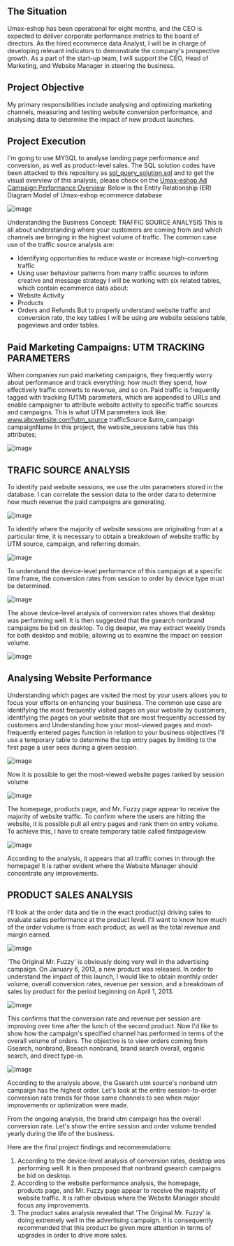 ## The Situation
Umax-eshop has been operational for eight months, and the CEO is expected to deliver corporate performance metrics to the board of directors. As the hired ecommerce data Analyst, I will be in charge of developing relevant indicators to demonstrate the company's prospective growth.
As a part of the start-up team, I will support the CEO, Head of Marketing, and Website Manager in steering the business.
## Project Objective
My primary responsibilities include analysing and optimizing marketing channels, measuring and testing website conversion performance, and analysing data to determine the impact of new product launches.
## Project Execution
I'm going to use MYSQL to analyse landing page performance and conversion, as well as product-level sales. The SQL solution codes have been attacked to this repository as [sql_query_solution.sql](https://github.com/nelson-analytics/data-modeling-project/blob/main/sql_query_solution.sql) and to get the visual overview of this analysis, please check on the [Umax-eshop Ad Campaign Performance Overview](https://public.tableau.com/app/profile/nelson4083/viz/Umax-eshopAdCampaignPerformanceOverview/Overview?publish=yes).
Below is the Entity Relationship (ER) Diagram Model of Umax-eshop ecommerce database


![image](https://user-images.githubusercontent.com/102745680/211790796-f2064a57-6b11-4016-80ee-801618f4e52e.png)

 
Understanding the Business Concept: TRAFFIC SOURCE ANALYSIS
This is all about understanding where your customers are coming from and which channels are bringing in the highest volume of traffic.
The common case use of the traffic source analysis are:
-	Identifying opportunities to reduce waste or increase high-converting traffic
-	Using user behaviour patterns from many traffic sources to inform creative and message strategy
I will be working with six related tables, which contain ecommerce data about:
-	Website Activity
-	Products
-	Orders and Refunds
But to properly understand website traffic and conversion rate, the key tables I will be using are website sessions table, pageviews and order tables. 
## Paid Marketing Campaigns: UTM TRACKING PARAMETERS
When companies run paid marketing campaigns, they frequently worry about performance and track everything: how much they spend, how effectively traffic converts to revenue, and so on.
Paid traffic is frequently tagged with tracking (UTM) parameters, which are appended to URLs and enable campaigner to attribute website activity to specific traffic sources and campaigns.
This is what UTM parameters look like: www.abcwebsite.com?utm_source trafficSource &utm_campaign campaignName
In this project, the website_sessions table has this attributes;



![image](https://user-images.githubusercontent.com/102745680/211791495-c2b4eb4e-4d14-4c15-a074-4b29490c32ab.png)

 
## TRAFIC SOURCE ANALYSIS
To identify paid website sessions, we use the utm parameters stored in the database. I can correlate the session data to the order data to determine how much revenue the paid campaigns are generating.



![image](https://user-images.githubusercontent.com/102745680/211791576-75eb4934-c1c4-4c26-8b79-7110aafe119a.png)

 
To identify where the majority of website sessions are originating from at a particular time, it is necessary to obtain a breakdown of website traffic by UTM source, campaign, and referring domain.



![image](https://user-images.githubusercontent.com/102745680/211791633-8733e245-de96-434b-93cf-12ba1e8daa9c.png)

 
To understand the device-level performance of this campaign at a specific time frame, the conversion rates from session to order by device type must be determined.



![image](https://user-images.githubusercontent.com/102745680/211791691-ffd946e6-c601-49d8-8c30-303eeeb8c1bb.png)

 
The above device-level analysis of conversion rates shows that desktop was performing well. It is then suggested that the gsearch nonbrand campaigns be bid on desktop.
To dig deeper, we may extract weekly trends for both desktop and mobile, allowing us to examine the impact on session volume.



 ![image](https://user-images.githubusercontent.com/102745680/211791737-d88ff3b4-23f3-450c-9122-4a41026a5aa6.png)

## Analysing Website Performance
Understanding which pages are visited the most by your users allows you to focus your efforts on enhancing your business.
The common use case are identifying the most frequently visited pages on your website by customers, identifying the pages on your website that are most frequently accessed by customers and Understanding how your most-viewed pages and most-frequently entered pages function in relation to your business objectives
I'll use a temporary table to determine the top entry pages by limiting to the first page a user sees during a given session.



![image](https://user-images.githubusercontent.com/102745680/211791816-138e02e3-35c0-4341-9866-f63485bb616a.png)

 
Now it is possible to get the most-viewed website pages ranked by session volume



![image](https://user-images.githubusercontent.com/102745680/211791864-cc626e78-16a9-4ed6-83cb-e0c84291fb25.png)

 
The homepage, products page, and Mr. Fuzzy page appear to receive the majority of website traffic.
To confirm where the users are hitting the website, it is possible pull all entry pages and rank them on entry volume. To achieve this, I have to create temporary table called firstpageview



![image](https://user-images.githubusercontent.com/102745680/211791946-83d2f06d-7afd-4df7-8990-6bacd3708f92.png)

 
According to the analysis, it appears that all traffic comes in through the homepage!
It is rather evident where the Website Manager should concentrate any improvements.
## PRODUCT SALES ANALYSIS
I'll look at the order data and tie in the exact product(s) driving sales to evaluate sales performance at the product level.
I'll want to know how much of the order volume is from each product, as well as the total revenue and margin earned.



![image](https://user-images.githubusercontent.com/102745680/211792010-3d665243-8178-4e13-b300-c7b961c681b9.png)

 
'The Original Mr. Fuzzy' is obviously doing very well in the advertising campaign.
On January 6, 2013, a new product was released. In order to understand the impact of this launch, I would like to obtain monthly order volume, overall conversion rates, revenue per session, and a breakdown of sales by product for the period beginning on April 1, 2013.




![image](https://user-images.githubusercontent.com/102745680/211792076-4f6336c0-ea6c-48d5-b3c1-e202fb577546.png)

 
This confirms that the conversion rate and revenue per session are improving over time after the lunch of the second product.
Now I'd like to show how the campaign's specified channel has performed in terms of the overall volume of orders. The objective is to view orders coming from Gsearch, nonbrand, Bseach nonbrand, brand search overall, organic search, and direct type-in.



![image](https://user-images.githubusercontent.com/102745680/211792179-9f26937d-1ee0-4366-9020-a0094ee03a41.png)

 
According to the analysis above, the Gsearch utm source's nonband utm campaign has the highest order.
Let's look at the entire session-to-order conversion rate trends for those same channels to see when major improvements or optimization were made.
 
From the ongoing analysis, the brand utm campaign has the overall conversion rate. 
Let's show the entire session and order volume trended yearly during the life of the business.
 
Here are the final project findings and recommendations:
1.	According to the device-level analysis of conversion rates, desktop was performing well. It is then proposed that nonbrand gsearch campaigns be bid on desktop.
2.	According to the website performance analysis, the homepage, products page, and Mr. Fuzzy page appear to receive the majority of website traffic. It is rather obvious where the Website Manager should focus any improvements.
3.	The product sales analysis revealed that 'The Original Mr. Fuzzy' is doing extremely well in the advertising campaign. It is consequently recommended that this product be given more attention in terms of upgrades in order to drive more sales. 

